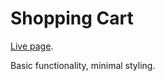# Shopping Cart

[Live page](https://vqnguyen94.github.io/shopping-cart/).

Basic functionality, minimal styling.
